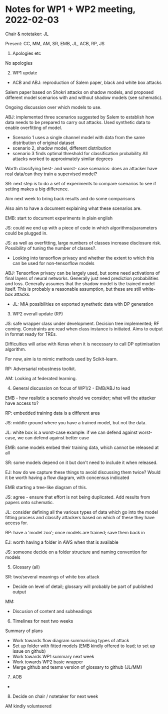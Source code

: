 # Notes for WP1 + WP2 meeting, 2022-02-03

Chair & notetaker: JL

Present: CC, MM, AM, SR, EMB, JL, ACB, RP, JS

1. Apologies etc

No apologies

2. WP1 update
  
  - ACB and ABJ: reproduction of Salem paper, black and white box attacks

Salem paper based on Shokri attacks on shadow models, and proposed different model scenarios with and without shadow models (see schematic). 

Ongoing discussion over which models to use. 

ABJ: implemented three scenarios suggested by Salem to establish how data needs to be prepared to carry out attacks. Used synthetic data to enable overfitting of model. 
 - Scenario 1 uses a single channel model with data from the same distribution of original dataset
 - scenario 2, shadow model, different distribution
 - scenario 3 finds optimal threshold for classification probability
All attacks worked to approximately similar degrees

Worth classifying best- and worst- case scenarios: does an attacker have real data/can they train a supervised model?

SR: next step is to do a set of experiments to compare scenarios to see if setting makes a big difference. 

Aim next week to bring back results and do some comparisons

Also aim to have a document explaining what these scenarios are. 

EMB: start to document experiments in plain english

JS: could we end up with a piece of code in which algorithms/parameters could be plugged in.

JS: as well as overfitting, large numbers of classes increase disclosure risk. Possibility of tuning the number of classes?.

  - Looking into tensorflow privacy and whether the extent to which this can be used for non-tensorflow models

ABJ: Tensorflow privacy can be largely used, but some need activations of final layers of neural networks. Generally just need prediction probabilities and loss. Generally assumes that the shadow model is the trained model itself. This is probably a reasonable assumption, but these are still white-box attacks.
  
  - JL: MIA possibilities on exported synethetic data with DP generation



3. WP2 overall update (RP)

JS: safe wrapper class under development. Decision tree implemented; RF coming.  Constraints are read when class instance is initiated. Aims to output in format ready for TREs. 

Difficulties will arise with Keras when it is necessary to call DP optimisation algorithm. 

For now, aim is to mimic methods used by Scikit-learn.

RP: Adversarial robustness toolkit. 

AM: Looking at federated learning. 



4. General discussion on focus of WP1/2 - EMB/ABJ to lead

EMB - how realistic a scenario should we consider; what will the attacker have access to?

RP: embedded training data is a different area

JS: middle ground where you have a trained model, but not the data.

JL: white box is a worst-case example: if we can defend against worst-case, we can defend against better case

EMB: some models embed their training data, which cannot be released at all

SR: some models depend on it but don't need to include it when released.

EJ: how do we capture these things to avoid discussing them twice? Would it be worth having a flow diagram, with concensus indicated

EMB starting a tree-like diagram of this. 

JS: agree - ensure that effort is not being duplicated. Add results from papers onto schematic. 

JL: consider defining all the various types of data which go into the model fitting process and classify attackers based on which of these they have access for.

RP: have a 'model zoo'; once models are trained; save them back in

EJ: worth having a folder in AWS when that is available

JS: someone decide on a folder structure and naming convention for models


5. Glossary (all)

SR: two/several meanings of white box attack

  - Decide on level of detail; glossary will probably be part of published output
  
MM:  

  - Discusion of content and subheadings
  
  
6. Timelines for next two weeks

Summary of plans
 - Work towards flow diagram summarising types of attack
 - Set up folder with fitted models (EMB kindly offered to lead; to set up issue on github)
 - Work towards WP1 summary next week
 - Work towards WP2 basic wrapper
 - Merge github and teams version of glossary to github (JL/MM)


7. AOB
-

8. Decide on chair / notetaker for next week

AM kindly volunteered
